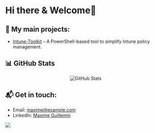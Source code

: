 # Hi there & Welcome👋

## 🔧 My main projects:
- [Intune-Toolkit](https://github.com/MG-Cloudflow/Intune-Toolkit) – A PowerShell-based tool to simplify Intune policy management.

## 📊 GitHub Stats

<div align="center">
    <img src="https://github-readme-stats.vercel.app/api?username=mg-cloudflow&show_icons=true&theme=dark" alt="GitHub Stats" />
</div>

## 📬 Get in touch:
- Email: [maxime@example.com](mailto:maxime@example.com)
- LinkedIn: [Maxime Guillemin](https://www.linkedin.com/in/maximeguillemin)

![](https://hit.yhype.me/github/profile?account_id=8785071)

<!--
**MG-Cloudflow/MG-Cloudflow** is a ✨ _special_ ✨ repository because its `README.md` (this file) appears on your GitHub profile.

Here are some ideas to get you started:

- 🔭 I’m currently working on ...
- 🌱 I’m currently learning ...
- 👯 I’m looking to collaborate on ...
- 🤔 I’m looking for help with ...
- 💬 Ask me about ...
- 📫 How to reach me: ...
- 😄 Pronouns: ...
- ⚡ Fun fact: ...
-->
